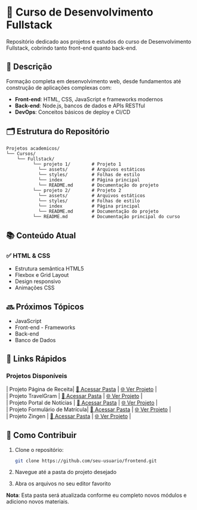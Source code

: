 # 🚀 Curso de Desenvolvimento Fullstack

Repositório dedicado aos projetos e estudos do curso de Desenvolvimento Fullstack, cobrindo tanto front-end quanto back-end.

## 📌 Descrição
Formação completa em desenvolvimento web, desde fundamentos até construção de aplicações complexas com:
- **Front-end**: HTML, CSS, JavaScript e frameworks modernos
- **Back-end**: Node.js, bancos de dados e APIs RESTful
- **DevOps**: Conceitos básicos de deploy e CI/CD

## 🗂 Estrutura do Repositório
```plaintext
Projetos academicos/
└── Cursos/
    └── Fullstack/
          └── projeto 1/        # Projeto 1
            └── assets/         # Arquivos estáticos
            └── styles/         # Folhas de estilo
            └── index           # Página principal
            └── README.md       # Documentação do projeto
          └── projeto 2/        # Projeto 2
            └── assets/         # Arquivos estáticos
            └── styles/         # Folhas de estilo
            └── index           # Página principal
            └── README.md       # Documentação do projeto
          └── README.md         # Documentação principal do curso
```

## 📚 Conteúdo Atual
### ✅ HTML & CSS
- Estrutura semântica HTML5
- Flexbox e Grid Layout
- Design responsivo
- Animações CSS

## 🔜 Próximos Tópicos
- JavaScript
- Front-end - Frameworks
- Back-end  
- Banco de Dados

## 🔗 Links Rápidos
### Projetos Disponíveis

| Projeto Página de Receita| [📁 Acessar Pasta](./Fullstack/projeto-pagina-receita/) | [🌐 Ver Projeto](https://joaopradov.github.io/ProjetosAcademicos/Cursos/Fullstack/projeto-pagina-receita/) |<br>
| Projeto TravelGram | [📁 Acessar Pasta](./Fullstack/projeto-travelgram/) | [🌐 Ver Projeto](https://joaopradov.github.io/ProjetosAcademicos/Cursos/Fullstack/projeto-travelgram/) |<br>
| Projeto Portal de Notícias | [📁 Acessar Pasta](./Fullstack/projeto-portal-noticias/) | [🌐 Ver Projeto](https://joaopradov.github.io/ProjetosAcademicos/Cursos/Fullstack/projeto-portal-noticias/) |<br>
| Projeto Formulário de Matrícula| [📁 Acessar Pasta](./Fullstack/projeto-formulario-matricula/) | [🌐 Ver Projeto](https://joaopradov.github.io/ProjetosAcademicos/Cursos/Fullstack/projeto-formulario-matricula/) |<br>
| Projeto Zingen | [📁 Acessar Pasta](./Fullstack/projeto-zingen/) | [🌐 Ver Projeto](https://joaopradov.github.io/ProjetosAcademicos/Cursos/Fullstack/projeto-zingen/) |<br>

## 📝 Como Contribuir
1. Clone o repositório:
   ```bash
   git clone https://github.com/seu-usuario/frontend.git

2. Navegue até a pasta do projeto desejado

3. Abra os arquivos no seu editor favorito

**Nota**: Esta pasta será atualizada conforme eu completo novos módulos e adiciono novos materiais.